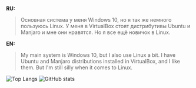 **RU:**<br>
> Основная система у меня Windows 10, но я так же немного пользуюсь Linux. У меня в VirtualBox стоят дистрибутивы Ubuntu и Manjaro и мне они нравятся. Но я все ещё новичок в Linux.

**EN:**<br>
> My main system is Windows 10, but I also use Linux a bit. I have Ubuntu and Manjaro distributions installed in VirtualBox, and I like them. But I'm still silly when it comes to Linux.

![Top Langs](https://github-readme-stats.vercel.app/api/top-langs/?username=tailogs&theme=dracula&hide_border=true) ![GitHub stats](https://github-readme-stats.vercel.app/api?username=tailogs&show_icons=true&theme=dracula&hide_border=true) 
